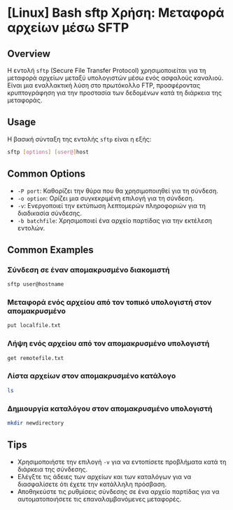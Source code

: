 # [Linux] Bash sftp Χρήση: Μεταφορά αρχείων μέσω SFTP

## Overview
Η εντολή `sftp` (Secure File Transfer Protocol) χρησιμοποιείται για τη μεταφορά αρχείων μεταξύ υπολογιστών μέσω ενός ασφαλούς καναλιού. Είναι μια εναλλακτική λύση στο πρωτόκολλο FTP, προσφέροντας κρυπτογράφηση για την προστασία των δεδομένων κατά τη διάρκεια της μεταφοράς.

## Usage
Η βασική σύνταξη της εντολής `sftp` είναι η εξής:

```bash
sftp [options] [user@]host
```

## Common Options
- `-P port`: Καθορίζει την θύρα που θα χρησιμοποιηθεί για τη σύνδεση.
- `-o option`: Ορίζει μια συγκεκριμένη επιλογή για τη σύνδεση.
- `-v`: Ενεργοποιεί την εκτύπωση λεπτομερών πληροφοριών για τη διαδικασία σύνδεσης.
- `-b batchfile`: Χρησιμοποιεί ένα αρχείο παρτίδας για την εκτέλεση εντολών.

## Common Examples
### Σύνδεση σε έναν απομακρυσμένο διακομιστή
```bash
sftp user@hostname
```

### Μεταφορά ενός αρχείου από τον τοπικό υπολογιστή στον απομακρυσμένο
```bash
put localfile.txt
```

### Λήψη ενός αρχείου από τον απομακρυσμένο υπολογιστή
```bash
get remotefile.txt
```

### Λίστα αρχείων στον απομακρυσμένο κατάλογο
```bash
ls
```

### Δημιουργία καταλόγου στον απομακρυσμένο υπολογιστή
```bash
mkdir newdirectory
```

## Tips
- Χρησιμοποιήστε την επιλογή `-v` για να εντοπίσετε προβλήματα κατά τη διάρκεια της σύνδεσης.
- Ελέγξτε τις άδειες των αρχείων και των καταλόγων για να διασφαλίσετε ότι έχετε την κατάλληλη πρόσβαση.
- Αποθηκεύστε τις ρυθμίσεις σύνδεσης σε ένα αρχείο παρτίδας για να αυτοματοποιήσετε τις επαναλαμβανόμενες μεταφορές.